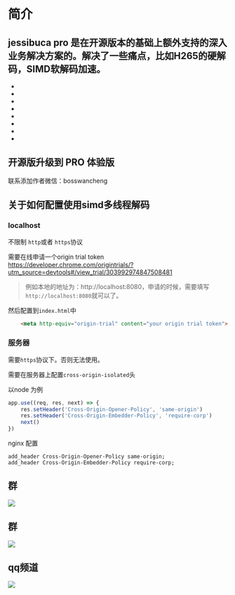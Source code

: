 
# 简介
jessibuca pro 是在开源版本的基础上额外支持的深入业务解决方案的。解决了一些痛点，比如H265的硬解码，SIMD软解码加速。
-
-
-
-
-
-
-
-
-
<Rice/>


## 开源版升级到 PRO 体验版

联系添加作者微信：bosswancheng



## 关于如何配置使用simd多线程解码



### localhost

不限制 `http`或者 `https`协议

需要在线申请一个origin trial token
https://developer.chrome.com/origintrials/?utm_source=devtools#/view_trial/303992974847508481

> 例如本地的地址为：http://localhost:8080，申请的时候，需要填写`http://localhost:8080`就可以了。

然后配置到`index.html`中

```html
    <meta http-equiv="origin-trial" content="your origin trial token">
```

### 服务器

需要`https`协议下。否则无法使用。

需要在服务器上配置`cross-origin-isolated`头


以node 为例
```js
app.use((req, res, next) => {
    res.setHeader('Cross-Origin-Opener-Policy', 'same-origin')
    res.setHeader('Cross-Origin-Embedder-Policy', 'require-corp')
    next()
})
```

nginx 配置

```nginx
add_header Cross-Origin-Opener-Policy same-origin;
add_header Cross-Origin-Embedder-Policy require-corp;
```
## 群

<img src="/public/qrcode.jpeg">

## 群
<img src="/public/qrcode-qw.jpeg">

## qq频道
<img src="/public/qq-qrcode.jpg">
